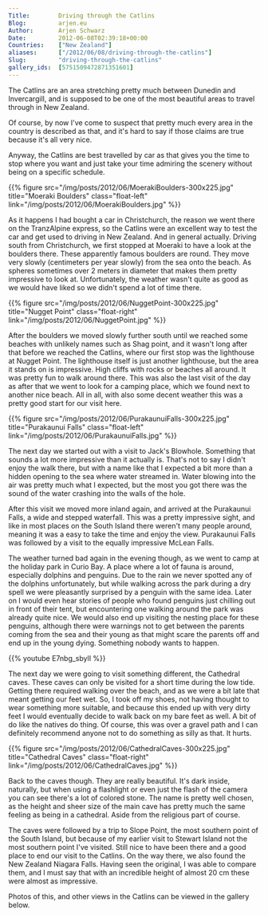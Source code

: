```yaml
---
Title:        Driving through the Catlins
Blog:         arjen.eu  
Author:       Arjen Schwarz  
Date:         2012-06-08T02:39:18+00:00
Countries:    ["New Zealand"]
aliases:      ["/2012/06/08/driving-through-the-catlins"]
Slug:         "driving-through-the-catlins"
gallery_ids:  [5751509472871351601]
---
```

The Catlins are an area stretching pretty much between Dunedin and Invercargill, and is supposed to be one of the most beautiful areas to travel through in New Zealand.

Of course, by now I've come to suspect that pretty much every area in the country is described as that, and it's hard to say if those claims are true because it's all very nice.

Anyway, the Catlins are best travelled by car as that gives you the time to stop where you want and just take your time admiring the scenery without being on a specific schedule.

{{% figure src="/img/posts/2012/06/MoerakiBoulders-300x225.jpg" title="Moeraki Boulders" class="float-left" link="/img/posts/2012/06/MoerakiBoulders.jpg" %}}

As it happens I had bought a car in Christchurch, the reason we went there on the TranzAlpine express, so the Catlins were an excellent way to test the car and get used to driving in New Zealand. And in general actually. Driving south from Christchurch, we first stopped at Moeraki to have a look at the boulders there. These apparently famous boulders are round. They move very slowly (centimeters per year slowly) from the sea onto the beach. As spheres sometimes over 2 meters in diameter that makes them pretty impressive to look at.     Unfortunately, the weather wasn't quite as good as we would have liked so we didn't spend a lot of time there.

{{% figure src="/img/posts/2012/06/NuggetPoint-300x225.jpg" title="Nugget Point" class="float-right" link="/img/posts/2012/06/NuggetPoint.jpg" %}}

After the boulders we moved slowly further south until we reached some beaches with unlikely names such as Shag point, and it wasn't long after that before we reached the Catlins, where our first stop was the lighthouse at Nugget Point. The lighthouse itself is just another lighthouse, but the area it stands on is impressive. High cliffs with rocks or beaches all around. It was pretty fun to walk around there. This was also the last visit of the day as after that we went to look for a camping place, which we found next to another nice beach. All in all, with also some decent weather this was a pretty good start for our visit here.

{{% figure src="/img/posts/2012/06/PurakaunuiFalls-300x225.jpg" title="Purakaunui Falls" class="float-left" link="/img/posts/2012/06/PurakaunuiFalls.jpg" %}}

The next day we started out with a visit to Jack's Blowhole. Something that sounds a lot more impressive than it actually is. That's not to say I didn't enjoy the walk there, but with a name like that I expected a bit more than a hidden opening to the sea where water streamed in. Water blowing into the air was pretty much what I expected, but the most you got there was the sound of the water crashing into the walls of the hole.

After this visit we moved more inland again, and arrived at the Purakaunui Falls, a wide and stepped waterfall. This was a pretty impressive sight, and like in most places on the South Island there weren't many people around, meaning it was a easy to take the time and enjoy the view. Purakaunui Falls was followed by a visit to the equally impressive McLean Falls.

The weather turned bad again in the evening though, as we went to camp at the holiday park in Curio Bay. A place where a lot of fauna is around, especially dolphins and penguins. Due to the rain we never spotted any of the dolphins unfortunately, but while walking across the park during a dry spell we were pleasantly surprised by a penguin with the same idea. Later on I would even hear stories of people who found penguins just chilling out in front of their tent, but encountering one walking around the park was already quite nice. We would also end up visiting the nesting place for these penguins, although there were warnings not to get between the parents coming from the sea and their young as that might scare the parents off and end up in the young dying. Something nobody wants to happen.

{{% youtube E7nbg_sbylI %}}

The next day we were going to visit something different, the Cathedral caves. These caves can only be visited for a short time during the low tide. Getting there required walking over the beach, and as we were a bit late that meant getting our feet wet. So, I took off my shoes, not having thought to wear something more suitable, and because this ended up with very dirty feet I would eventually decide to walk back on my bare feet as well. A bit of do like the natives do thing. Of course, this was over a gravel path and I can definitely recommend anyone not to do something as silly as that. It hurts.

{{% figure src="/img/posts/2012/06/CathedralCaves-300x225.jpg" title="Cathedral Caves" class="float-right" link="/img/posts/2012/06/CathedralCaves.jpg" %}}

Back to the caves though. They are really beautiful. It's dark inside, naturally, but when using a flashlight or even just the flash of the camera you can see there's a lot of colored stone. The name is pretty well chosen, as the height and sheer size of the main cave has pretty much the same feeling as being in a cathedral. Aside from the religious part of course.

The caves were followed by a trip to Slope Point, the most southern point of the South Island, but because of my earlier visit to Stewart Island not the most southern point I've visited. Still nice to have been there and a good place to end our visit to the Catlins. On the way there, we also found the New Zealand Niagara Falls. Having seen the original, I was able to compare them, and I must say that with an incredible height of almost 20 cm these were almost as impressive.

Photos of this, and other views in the Catlins can be viewed in the gallery below.

